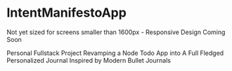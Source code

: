 # IntentManifestoApp
Not yet sized for screens smaller than 1600px - Responsive Design Coming Soon

Personal Fullstack Project Revamping a Node Todo App into A Full Fledged Personalized Journal
Inspired by Modern Bullet Journals
